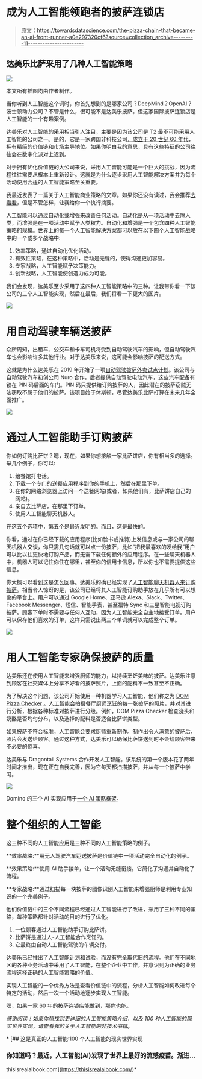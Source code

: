 # 成为人工智能领跑者的披萨连锁店

> 原文：<https://towardsdatascience.com/the-pizza-chain-that-became-an-ai-front-runner-a0e297320cf6?source=collection_archive---------11----------------------->

## 达美乐比萨采用了几种人工智能策略

![](img/31e74a26cc8179bb95ce5abfd3e6e4d8.png)

本文所有插图均由作者制作。

当你听到人工智能这个词时，你首先想到的是哪家公司？DeepMind？OpenAI？波士顿动力公司？不管是什么，很可能不是达美乐披萨。但这家国际披萨连锁店是人工智能的一个有趣案例。

达美乐对人工智能的采用相当引人注目，主要是因为该公司是 T2 最不可能采用人工智能的公司之一。是的，它是一家跨国非科技公司[，成立于 20 世纪 60 年代](https://biz.dominos.com/about/)，拥有精简的价值链和市场主导地位。如果你明白我的意思，具有这些特征的公司往往会在数字化派对上迟到。

对于拥有优化价值链的大公司来说，采用人工智能可能是一个巨大的挑战，因为流程往往需要从根本上重新设计。这就是为什么逐步采用人工智能解决方案并为每个活动使用合适的人工智能策略至关重要。

我最近发表了一篇关于人工智能商业策略的文章。如果你还没有读过，我会推荐[去看看](/4-business-strategies-for-implementing-artificial-intelligence-24deff39158c)，但是不管怎样，让我给你一个执行摘要。

人工智能可以通过自动化或增强来改善任何活动。自动化是从一项活动中去除人类，而增强是在一项活动中赋予人类权力。自动化和增强是一个包含四种人工智能策略的规模。世界上的每一个人工智能解决方案都可以放在以下四个人工智能战略中的一个或多个战略中:

1.  效率策略，通过自动化优化活动。
2.  有效性策略，在这种策略中，活动是无缝的，使得沟通更加容易。
3.  专家战略，人工智能赋予决策能力。
4.  创新战略，人工智能使创造力成为可能。

我们会发现，达美乐至少采用了这四种人工智能策略中的三种。让我带你看一下该公司的三个人工智能实现，然后在最后，我们将看一下更大的图片。

![](img/2b1cafb7e6c9b762a694abb9afb12d7b.png)

# 用自动驾驶车辆送披萨

众所周知，出租车、公交车和卡车司机将受到自动驾驶汽车的影响，但自动驾驶汽车也会影响许多其他行业。对于达美乐来说，这可能会影响披萨的配送方式。

这就是为什么达美乐在 2019 年开始了一项[自动驾驶披萨外卖试点计划](https://techcrunch.com/2019/06/17/dominos-serves-up-self-driving-pizza-delivery-pilot-in-houston)。该公司与自动驾驶汽车初创公司 Nuro 合作，后者提供自动驾驶电动汽车，这些汽车配备有锁在 PIN 码后面的车门。PIN 码只提供给订购披萨的人，因此潜在的披萨窃贼无法窃取不属于他们的披萨。该项目始于休斯顿，尽管达美乐比萨打算在未来几年全面推广。

![](img/36c40912861634e70bccea93ec174f89.png)

# 通过人工智能助手订购披萨

你如何订购比萨饼？嗯，现在，如果你想接触一家比萨饼店，你有相当多的选择。举几个例子，你可以:

1.  给餐馆打电话。
2.  下载一个专门的送餐应用程序到你的手机上，然后在那里下单。
3.  在你的网络浏览器上访问一个送餐网站(或者，如果他们有，比萨饼店自己的网站)。
4.  亲自去比萨店，在那里下订单。
5.  使用人工智能聊天机器人。

在这五个选项中，第五个是最近发明的。而且，这是最快的。

你看，通过在你已经下载的应用程序(比如脸书或推特)上发信息或与一家公司的聊天机器人交谈，你只需几句话就可以点一份披萨，比如“把我最喜欢的发给我”用户可以比以往更快地订购产品，而无需下载任何额外的应用程序。在一些聊天机器人中，机器人可以记住你住在哪里，甚至你的信用卡信息，所以你也不需要提供这些信息。

你大概可以看到这是怎么回事。达美乐的确已经实现了[人工智能聊天机器人来订购披萨](https://anyware.dominos.com/)。相当令人惊讶的是，该公司已经将其人工智能订购助手放在几乎所有可以想象的平台上。用户可以通过 Google Home、亚马逊 Alexa、Slack、Twitter、Facebook Messenger、短信、智能手表，甚至福特 Sync 和三星智能电视订购披萨。顾客下单时不需要与任何人互动，因为人工智能完全自主地接受订单。用户可以保存他们喜欢的订单，这样只需说出两三个单词就可以完成整个订单。

![](img/ff024af574815e0f4a12a2e80d4c89dc.png)

# 用人工智能专家确保披萨的质量

达美乐还在使用人工智能来增强厨师的能力，以持续烹饪美味的披萨。达美乐注意到顾客在社交媒体上分享不好看的披萨照片，上面的配料不一致甚至不正确。

为了解决这个问题，该公司开始使用一种机器学习人工智能，他们称之为 [DOM Pizza Checker](https://dompizzachecker.dominos.com.au/) 。人工智能会拍摄餐厅厨师烹饪的每一张披萨的照片，并对其进行分析，根据各种标准对披萨进行分级。例如，DOM Pizza Checker 检查浇头和奶酪是否均匀分布，以及选择的配料是否适合比萨饼类型。

如果披萨不符合标准，人工智能会要求厨师重新制作。制作出令人满意的披萨后，照片会发送给顾客。通过这种方式，达美乐可以确保比萨饼送到时不会给顾客带来不必要的惊喜。

达美乐与 Dragontail Systems 合作开发人工智能。该系统的第一个版本花了两年时间才推出，现在正在自我完善，因为它每天都扫描披萨，并从每一个披萨中学习。

![](img/bc494b44f33756fefa445e9b90e70ef3.png)

Domino 的三个 AI 实现应用于[一个 AI 策略框架](/4-business-strategies-for-implementing-artificial-intelligence-24deff39158c)。

# 整个组织的人工智能

这三种不同的人工智能应用是三种不同的人工智能策略的例子。

**效率战略:**用无人驾驶汽车运送披萨是价值链中一项活动完全自动化的例子。

**效果策略:**使用 AI 助手接单，让一个活动无缝衔接。它简化了沟通并自动化了流程。

**专家战略:**通过扫描每一块披萨的图像识别人工智能来增强厨师是利用专业知识的一个完美例子。

他们价值链中的三个不同流程已经通过人工智能进行了改进，采用了三种不同的策略，每种策略都针对活动的目的进行了优化。

1.  一位顾客通过人工智能助手订购比萨饼。
2.  比萨饼是通过人-人工智能合作烹饪的。
3.  它最终由自动人工智能驾驶的车辆交付。

达美乐已经推出了人工智能计划和试验，而没有完全取代旧的流程。他们在不同地区的各种业务活动中采用了人工智能，在整个企业中工作，并意识到为正确的业务流程选择正确的人工智能策略的价值。

实现人工智能的一个优秀方法是查看价值链中的流程，分析人工智能如何改进每个特定的活动，然后一次一个活动地逐步实现人工智能。

嘿，如果一家 60 年的披萨连锁店能做到，那你也能。

*感谢阅读！如果你想找到更详细的人工智能策略介绍，以及 100 种人工智能的现实世界实现，请查看我的关于人工智能的非技术书籍*[](https://thisisrealaibook.com/)**。**

*[](https://thisisrealaibook.com/) [## 这是真正的人工智能:100 个人工智能的现实世界实现

### 你知道吗？最近，人工智能(AI)发现了世界上最好的流感疫苗。渐进…

thisisrealaibook.com](https://thisisrealaibook.com/)*